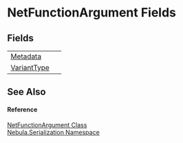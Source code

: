 # NetFunctionArgument Fields




## Fields
<table>
<tr>
<td><a href="F_Nebula_Serialization_NetFunctionArgument_Metadata">Metadata</a></td>
<td> </td></tr>
<tr>
<td><a href="F_Nebula_Serialization_NetFunctionArgument_VariantType">VariantType</a></td>
<td> </td></tr>
</table>

## See Also


#### Reference
<a href="T_Nebula_Serialization_NetFunctionArgument">NetFunctionArgument Class</a>  
<a href="N_Nebula_Serialization">Nebula.Serialization Namespace</a>  
